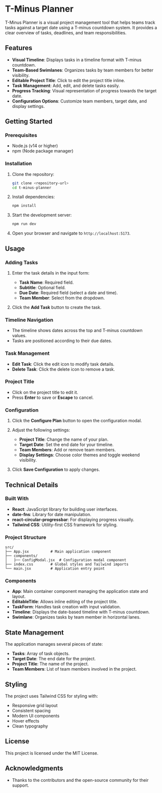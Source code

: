# T-Minus Planner

T-Minus Planner is a visual project management tool that helps teams track tasks against a target date using a T-minus countdown system. It provides a clear overview of tasks, deadlines, and team responsibilities.

## Features

- **Visual Timeline**: Displays tasks in a timeline format with T-minus countdown.
- **Team-Based Swimlanes**: Organizes tasks by team members for better visibility.
- **Editable Project Title**: Click to edit the project title inline.
- **Task Management**: Add, edit, and delete tasks easily.
- **Progress Tracking**: Visual representation of progress towards the target date.
- **Configuration Options**: Customize team members, target date, and display settings.

## Getting Started

### Prerequisites

- Node.js (v14 or higher)
- npm (Node package manager)

### Installation

1. Clone the repository:
   ```bash
   git clone <repository-url>
   cd t-minus-planner
   ```

2. Install dependencies:
   ```bash
   npm install
   ```

3. Start the development server:
   ```bash
   npm run dev
   ```

4. Open your browser and navigate to `http://localhost:5173`.

## Usage

### Adding Tasks

1. Enter the task details in the input form:
   - **Task Name**: Required field.
   - **Subtitle**: Optional field.
   - **Due Date**: Required field (select a date and time).
   - **Team Member**: Select from the dropdown.

2. Click the **Add Task** button to create the task.

### Timeline Navigation

- The timeline shows dates across the top and T-minus countdown values.
- Tasks are positioned according to their due dates.

### Task Management

- **Edit Task**: Click the edit icon to modify task details.
- **Delete Task**: Click the delete icon to remove a task.

### Project Title

- Click on the project title to edit it.
- Press **Enter** to save or **Escape** to cancel.

### Configuration

1. Click the **Configure Plan** button to open the configuration modal.
2. Adjust the following settings:
   - **Project Title**: Change the name of your plan.
   - **Target Date**: Set the end date for your timeline.
   - **Team Members**: Add or remove team members.
   - **Display Settings**: Choose color themes and toggle weekend visibility.

3. Click **Save Configuration** to apply changes.

## Technical Details

### Built With

- **React**: JavaScript library for building user interfaces.
- **date-fns**: Library for date manipulation.
- **react-circular-progressbar**: For displaying progress visually.
- **Tailwind CSS**: Utility-first CSS framework for styling.

### Project Structure

```
src/
├── App.jsx          # Main application component
├── components/
│   ├── ConfigModal.jsx  # Configuration modal component
├── index.css        # Global styles and Tailwind imports
└── main.jsx         # Application entry point
```

### Components

- **App**: Main container component managing the application state and layout.
- **EditableTitle**: Allows inline editing of the project title.
- **TaskForm**: Handles task creation with input validation.
- **Timeline**: Displays the date-based timeline with T-minus countdown.
- **Swimlane**: Organizes tasks by team member in horizontal lanes.

## State Management

The application manages several pieces of state:
- **Tasks**: Array of task objects.
- **Target Date**: The end date for the project.
- **Project Title**: The name of the project.
- **Team Members**: List of team members involved in the project.

## Styling

The project uses Tailwind CSS for styling with:
- Responsive grid layout
- Consistent spacing
- Modern UI components
- Hover effects
- Clean typography

## License

This project is licensed under the MIT License.

## Acknowledgments

- Thanks to the contributors and the open-source community for their support.
